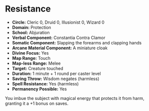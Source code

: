 # Resistance

- **Circle:** Cleric 0, Druid 0, Illusionist 0, Wizard 0
- **Domain:** Protection
- **School:** Abjuration
- **Verbal Component:** Constantia Contra Clamor
- **Somatic Component:** Slapping the forearms and clapping hands
- **Arcane Material Component:** A miniature cloak
- **Divine Focus:** Yes
- **Map Range:** Touch
- **Map-less Range:** Melee
- **Target:** Creature touched
- **Duration:** 1 minute + 1 round per caster level
- **Saving Throw:** Wisdom negates (harmless)
- **Spell Resistance:** Yes (harmless)
- **Permanency Possible:** Yes

You imbue the subject with magical energy that protects it from harm, granting it a +1 bonus on saves.
